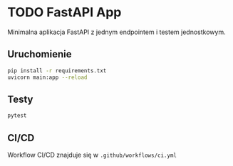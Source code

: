 # TODO FastAPI App

Minimalna aplikacja FastAPI z jednym endpointem i testem jednostkowym.

## Uruchomienie

```bash
pip install -r requirements.txt
uvicorn main:app --reload
```

## Testy

```bash
pytest
```

## CI/CD

Workflow CI/CD znajduje się w `.github/workflows/ci.yml`